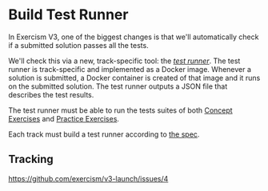 # Build Test Runner

In Exercism V3, one of the biggest changes is that we'll automatically check if a submitted solution passes all the tests.

We'll check this via a new, track-specific tool: the [_test runner_](https://github.com/exercism/v3-docs/tree/master/anatomy/track-tooling/test-runners). The test runner is track-specific and implemented as a Docker image. Whenever a solution is submitted, a Docker container is created of that image and it runs on the submitted solution. The test runner outputs a JSON file that describes the test results.

The test runner must be able to run the tests suites of both [Concept Exercises](https://github.com/exercism/v3-docs/blob/master/product/concept-exercises.md) and [Practice Exercises](https://github.com/exercism/v3-docs/blob/master/product/practice-exercises.md).

Each track must build a test runner according to [the spec](https://github.com/exercism/v3-docs/blob/master/anatomy/track-tooling/test-runners/interface.md).

## Tracking

https://github.com/exercism/v3-launch/issues/4
